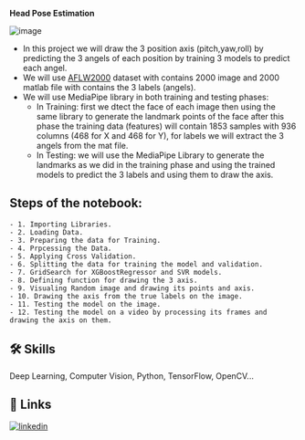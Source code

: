 
**Head Pose Estimation**


![image](https://drive.google.com/uc?export=view&id=1fv2E07Dd9PSgtkFGXsKRPoDGEfsKWCcC)


- In this project we will draw the 3 position axis (pitch,yaw,roll) by predicting the 3 angels of each position by training 3 models to predict each angel. 
- We will use [AFLW2000](http://www.cbsr.ia.ac.cn/users/xiangyuzhu/projects/3DDFA/Database/AFLW2000-3D.zip) dataset with contains 2000 image and 2000 matlab file with contains the 3 labels (angels).
- We will use MediaPipe library in both training and testing phases:
  - In Training: first we dtect the face of each image then using the same library to generate the landmark points of the face after this phase the training data (features) will contain 1853 samples with 936 columns (468 for X and 468 for Y), for labels we will extract the 3 angels from the mat file. 
  - In Testing: we will use the MediaPipe Library to generate the landmarks as we did in the training phase and using the trained models to predict the 3 labels and using them to draw the axis.  

## Steps of the notebook:
    - 1. Importing Libraries. 
    - 2. Loading Data. 
    - 3. Preparing the data for Training.
    - 4. Prpcessing the Data.
    - 5. Applying Cross Validation.
    - 6. Splitting the data for training the model and validation.
    - 7. GridSearch for XGBoostRegressor and SVR models.
    - 8. Defining function for drawing the 3 axis.
    - 9. Visualing Random image and drawing its points and axis.
    - 10. Drawing the axis from the true labels on the image.
    - 11. Testing the model on the image.
    - 12. Testing the model on a video by processing its frames and drawing the axis on them.

## 🛠 Skills
Deep Learning, Computer Vision, Python, TensorFlow, OpenCV...


## 🔗 Links
[![linkedin](https://img.shields.io/badge/linkedin-0A66C2?style=for-the-badge&logo=linkedin&logoColor=white)](https://www.linkedin.com/in/marwanabdelsalam95/)

